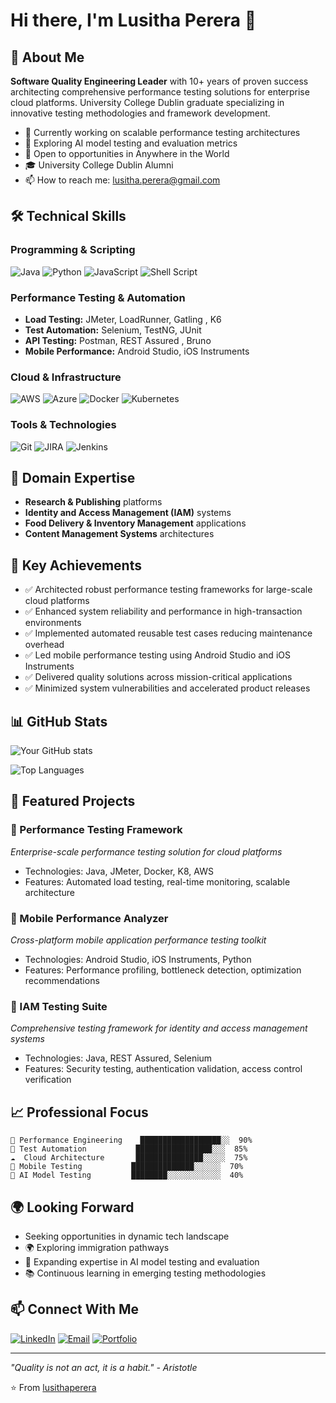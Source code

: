 # Hi there, I'm Lusitha Perera 👋

## 🚀 About Me

**Software Quality Engineering Leader** with 10+ years of proven success architecting comprehensive performance testing solutions for enterprise cloud platforms. University College Dublin graduate specializing in innovative testing methodologies and framework development.

- 🔭 Currently working on scalable performance testing architectures
- 🌱 Exploring AI model testing and evaluation metrics
- 💼 Open to opportunities in Anywhere in the World
- 🎓 University College Dublin Alumni
- 📫 How to reach me: lusitha.perera@gmail.com

## 🛠️ Technical Skills

### Programming & Scripting
![Java](https://img.shields.io/badge/Java-ED8B00?style=flat&logo=java&logoColor=white)
![Python](https://img.shields.io/badge/Python-3776AB?style=flat&logo=python&logoColor=white)
![JavaScript](https://img.shields.io/badge/JavaScript-F7DF1E?style=flat&logo=javascript&logoColor=black)
![Shell Script](https://img.shields.io/badge/Shell_Script-121011?style=flat&logo=gnu-bash&logoColor=white)

### Performance Testing & Automation
- **Load Testing:** JMeter, LoadRunner, Gatling , K6
- **Test Automation:** Selenium, TestNG, JUnit
- **API Testing:** Postman, REST Assured , Bruno
- **Mobile Performance:** Android Studio, iOS Instruments

### Cloud & Infrastructure
![AWS](https://img.shields.io/badge/AWS-232F3E?style=flat&logo=amazon-aws&logoColor=white)
![Azure](https://img.shields.io/badge/Microsoft_Azure-0089D0?style=flat&logo=microsoft-azure&logoColor=white)
![Docker](https://img.shields.io/badge/Docker-2496ED?style=flat&logo=docker&logoColor=white)
![Kubernetes](https://img.shields.io/badge/Kubernetes-326CE5?style=flat&logo=kubernetes&logoColor=white)

### Tools & Technologies
![Git](https://img.shields.io/badge/Git-F05032?style=flat&logo=git&logoColor=white)
![JIRA](https://img.shields.io/badge/Jira-0052CC?style=flat&logo=jira&logoColor=white)
![Jenkins](https://img.shields.io/badge/Jenkins-D24939?style=flat&logo=jenkins&logoColor=white)

## 🏢 Domain Expertise

- **Research & Publishing** platforms
- **Identity and Access Management (IAM)** systems
- **Food Delivery & Inventory Management** applications
- **Content Management Systems** architectures

## 🎯 Key Achievements

- ✅ Architected robust performance testing frameworks for large-scale cloud platforms
- ✅ Enhanced system reliability and performance in high-transaction environments
- ✅ Implemented automated reusable test cases reducing maintenance overhead
- ✅ Led mobile performance testing using Android Studio and iOS Instruments
- ✅ Delivered quality solutions across mission-critical applications
- ✅ Minimized system vulnerabilities and accelerated product releases

## 📊 GitHub Stats

![Your GitHub stats](https://github-readme-stats.vercel.app/api?username=lusithaperera&show_icons=true&theme=radical)

![Top Languages](https://github-readme-stats.vercel.app/api/top-langs/?username=lusithaperera&layout=compact&theme=radical)

## 🌟 Featured Projects

### 🚀 Performance Testing Framework
*Enterprise-scale performance testing solution for cloud platforms*
- Technologies: Java, JMeter, Docker, K8, AWS 
- Features: Automated load testing, real-time monitoring, scalable architecture

### 📱 Mobile Performance Analyzer
*Cross-platform mobile application performance testing toolkit*
- Technologies: Android Studio, iOS Instruments, Python
- Features: Performance profiling, bottleneck detection, optimization recommendations

### 🔐 IAM Testing Suite
*Comprehensive testing framework for identity and access management systems*
- Technologies: Java, REST Assured, Selenium
- Features: Security testing, authentication validation, access control verification

## 📈 Professional Focus

```text
🎯 Performance Engineering    ██████████████████░░  90%
🔧 Test Automation           █████████████████░░░  85%
☁️  Cloud Architecture       ███████████████░░░░░  75%
📱 Mobile Testing           ██████████████░░░░░░  70%
🤖 AI Model Testing         ████████░░░░░░░░░░░░  40%
```

## 🌍 Looking Forward

- Seeking opportunities in dynamic tech landscape
- 🌍 Exploring immigration pathways
- 🤖 Expanding expertise in AI model testing and evaluation
- 📚 Continuous learning in emerging testing methodologies

## 📫 Connect With Me

[![LinkedIn](https://img.shields.io/badge/LinkedIn-0077B5?style=flat&logo=linkedin&logoColor=white)]([https://linkedin.com/in/lusitha-perera](https://www.linkedin.com/in/lusitha-perera-392419387/))
[![Email](https://img.shields.io/badge/Email-D14836?style=flat&logo=gmail&logoColor=white)](mailto:lusitha.perera@gmail.com)
[![Portfolio](https://img.shields.io/badge/Portfolio-000000?style=flat&logo=About.me&logoColor=white)](https://yourportfolio.com)

---

*"Quality is not an act, it is a habit." - Aristotle*

⭐️ From [lusithaperera](https://github.com/lusithaperera)
